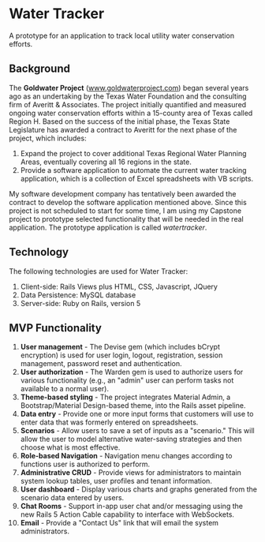 # Water Tracker #

A prototype for an application to track local utility water conservation efforts.

## Background ##

The __Goldwater Project__ (www.goldwaterproject.com) began several years ago as an undertaking by the Texas Water Foundation and the consulting firm of Averitt & Associates.  The project initially quantified and measured ongoing water conservation efforts within a 15-county area of Texas called Region H.  Based on the success of the initial phase, the Texas State Legislature has awarded a contract to Averitt for the next phase of the project, which includes:

1.  Expand the project to cover additional Texas Regional Water Planning Areas, eventually covering all 16 regions in the state.
2.  Provide a software application to automate the current water tracking application, which is a collection of Excel spreadsheets with VB scripts.

 My software development company has tentatively been awarded the contract to develop the software application mentioned above.  Since this project is not scheduled to start for some time, I am using my Capstone project to prototype selected functionality that will be needed in the real application.  The prototype application is called _watertracker_.

## Technology ##

 The following technologies are used for Water Tracker:

 1. Client-side:       Rails Views plus HTML, CSS, Javascript, JQuery
 2. Data Persistence:  MySQL database
 3. Server-side:       Ruby on Rails, version 5

## MVP Functionality ##

1. __User management__ - The Devise gem (which includes bCrypt encryption) is used for user login, logout, registration, session management, password reset and authentication.
2. __User authorization__ - The Warden gem is used to authorize users for various functionality (e.g., an "admin" user can perform tasks not available to a normal user).
3. __Theme-based styling__ - The project integrates Material Admin, a Bootstrap/Material Design-based theme, into the Rails asset pipeline.
4. __Data entry__ - Provide one or more input forms that customers will use to enter data that was formerly entered on spreadsheets.
5. __Scenarios__ - Allow users to save a set of inputs as a "scenario."  This will allow the user to model alternative water-saving strategies and then choose what is most effective.
6. __Role-based Navigation__ - Navigation menu changes according to functions user is authorized to perform.
7. __Administrative CRUD__ - Provide views for administrators to maintain system lookup tables, user profiles and tenant information.
8. __User dashboard__ - Display various charts and graphs generated from the scenario data entered by users.
9. __Chat Rooms__ - Support in-app user chat and/or messaging using the new Rails 5 Action Cable capability to interface with WebSockets.
10. __Email__ - Provide a "Contact Us" link that will email the system administrators.
